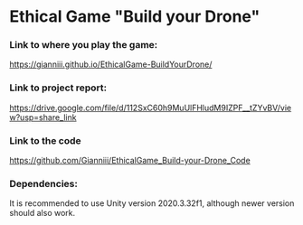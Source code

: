 # Ethical Game "Build your Drone"

### Link to where you play the game: 
https://gianniii.github.io/EthicalGame-BuildYourDrone/

### Link to project report:
https://drive.google.com/file/d/112SxC60h9MuUlFHludM9IZPF__tZYvBV/view?usp=share_link

### Link to the code
https://github.com/Gianniii/EthicalGame_Build-your-Drone_Code

### Dependencies: 
It is recommended to use Unity version 2020.3.32f1, although newer version should also work.

